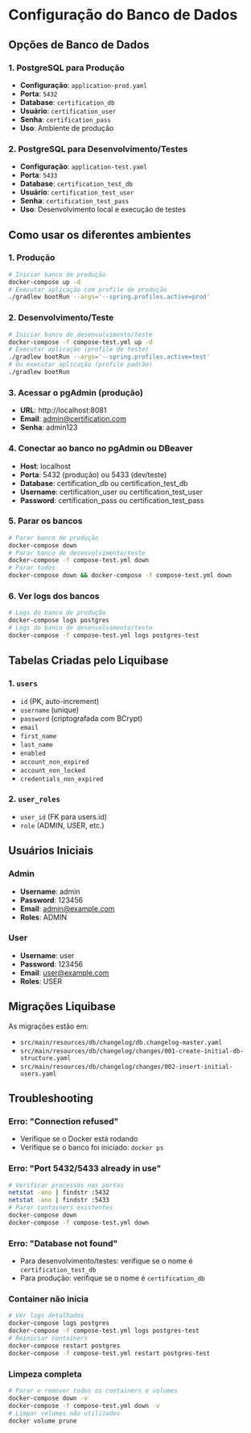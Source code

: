 # Configuração do Banco de Dados

## Opções de Banco de Dados

### 1. PostgreSQL para Produção
- **Configuração**: `application-prod.yaml`
- **Porta**: `5432`
- **Database**: `certification_db`
- **Usuário**: `certification_user`
- **Senha**: `certification_pass`
- **Uso**: Ambiente de produção

### 2. PostgreSQL para Desenvolvimento/Testes
- **Configuração**: `application-test.yaml`
- **Porta**: `5433`
- **Database**: `certification_test_db`
- **Usuário**: `certification_test_user`
- **Senha**: `certification_test_pass`
- **Uso**: Desenvolvimento local e execução de testes

## Como usar os diferentes ambientes

### 1. Produção
```bash
# Iniciar banco de produção
docker-compose up -d
# Executar aplicação com profile de produção
./gradlew bootRun --args='--spring.profiles.active=prod'
```

### 2. Desenvolvimento/Teste
```bash
# Iniciar banco de desenvolvimento/teste
docker-compose -f compose-test.yml up -d
# Executar aplicação (profile de teste)
./gradlew bootRun --args='--spring.profiles.active=test'
# Ou executar aplicação (profile padrão)
./gradlew bootRun
```

### 3. Acessar o pgAdmin (produção)
- **URL**: http://localhost:8081
- **Email**: admin@certification.com
- **Senha**: admin123

### 4. Conectar ao banco no pgAdmin ou DBeaver
- **Host**: localhost
- **Porta**: 5432 (produção) ou 5433 (dev/teste)
- **Database**: certification_db ou certification_test_db
- **Username**: certification_user ou certification_test_user
- **Password**: certification_pass ou certification_test_pass

### 5. Parar os bancos
```bash
# Parar banco de produção
docker-compose down
# Parar banco de desenvolvimento/teste
docker-compose -f compose-test.yml down
# Parar todos
docker-compose down && docker-compose -f compose-test.yml down
```

### 6. Ver logs dos bancos
```bash
# Logs do banco de produção
docker-compose logs postgres
# Logs do banco de desenvolvimento/teste
docker-compose -f compose-test.yml logs postgres-test
```

## Tabelas Criadas pelo Liquibase

### 1. `users`
- `id` (PK, auto-increment)
- `username` (unique)
- `password` (criptografada com BCrypt)
- `email`
- `first_name`
- `last_name`
- `enabled`
- `account_non_expired`
- `account_non_locked`
- `credentials_non_expired`

### 2. `user_roles`
- `user_id` (FK para users.id)
- `role` (ADMIN, USER, etc.)

## Usuários Iniciais

### Admin
- **Username**: admin
- **Password**: 123456
- **Email**: admin@example.com
- **Roles**: ADMIN

### User
- **Username**: user
- **Password**: 123456
- **Email**: user@example.com
- **Roles**: USER

## Migrações Liquibase

As migrações estão em:
- `src/main/resources/db/changelog/db.changelog-master.yaml`
- `src/main/resources/db/changelog/changes/001-create-initial-db-structure.yaml`
- `src/main/resources/db/changelog/changes/002-insert-initial-users.yaml`

## Troubleshooting

### Erro: "Connection refused"
- Verifique se o Docker está rodando
- Verifique se o banco foi iniciado: `docker ps`

### Erro: "Port 5432/5433 already in use"
```bash
# Verificar processos nas portas
netstat -ano | findstr :5432
netstat -ano | findstr :5433
# Parar containers existentes
docker-compose down
docker-compose -f compose-test.yml down
```

### Erro: "Database not found"
- Para desenvolvimento/testes: verifique se o nome é `certification_test_db`
- Para produção: verifique se o nome é `certification_db`

### Container não inicia
```bash
# Ver logs detalhados
docker-compose logs postgres
docker-compose -f compose-test.yml logs postgres-test
# Reiniciar containers
docker-compose restart postgres
docker-compose -f compose-test.yml restart postgres-test
```

### Limpeza completa
```bash
# Parar e remover todos os containers e volumes
docker-compose down -v
docker-compose -f compose-test.yml down -v
# Limpar volumes não utilizados
docker volume prune
``` 